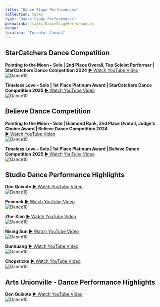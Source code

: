 ```yaml
---
title: "Dance Stage Performances"
collection: talks
type: "Dance Stage Performances"
permalink: /talks/DanceStagePerformances
venue: 
location: "Toronto, Canada"
---
```

## StarCatchers Dance Competition
**Pointing to the Moon – Solo | 2nd Place Overall, Top Soloist Performer | StarCatchers Dance Competition 2024**
<a href="https://youtu.be/Js13cJFnUC0" target="_blank" rel="noopener">▶️ Watch YouTube Video</a>
<br>![Dance10](https://tiffanyjtfu.github.io/TiffanyFu/images/dancepointingtothemoons1.PNG)




**Timeless Love – Solo | 1st Place Platinum Award | StarCatchers Dance Competition 2025**
<a href="https://youtu.be/isbpR2lO6R4" target="_blank" rel="noopener">▶️ Watch YouTube Video</a>
<br>![Dance10](https://tiffanyjtfu.github.io/TiffanyFu/images/dancetimelessloveb1.JPG)




## Believe Dance Competition
**Pointing to the Moon – Solo | Diamond Rank, 2nd Place Overall, Judge's Choice Award | Believe Dance Competition 2024**  
<a href="https://youtu.be/isbpR2lO6R4" target="_blank" rel="noopener">▶️ Watch YouTube Video</a>
<br>![Dance10](https://tiffanyjtfu.github.io/TiffanyFu/images/dancepointingtothemoonbh19.jpg)




**Timeless Love – Solo | 1st Place Platinum Award | Believe Dance Competition 2025**
<a href="https://youtu.be/z81euMPFEm4 " target="_blank" rel="noopener">▶️ Watch YouTube Video</a>
<br>![Dance10](https://tiffanyjtfu.github.io/TiffanyFu/images/dancetimelesslovewb.PNG)



## Studio Dance Performance Highlights
**Don Quixote**
<a href="https://youtu.be/TQqILM71ags" target="_blank" rel="noopener">▶️ Watch YouTube Video</a>
<br>![Dance10](https://tiffanyjtfu.github.io/TiffanyFu/images/danceballet2.JPEG)



**Peacock**
<a href="https://youtu.be/_IjY1q_Lz6U" target="_blank" rel="noopener">▶️ Watch YouTube Video</a>
<br>![Dance10](https://tiffanyjtfu.github.io/TiffanyFu/images/dancepeacock1.JPG)



**Zhe-Xian**
<a href="https://youtu.be/xomFrrJE3mM" target="_blank" rel="noopener">▶️ Watch YouTube Video</a>
<br>![Dance10](https://tiffanyjtfu.github.io/TiffanyFu/images/dancezhexian.JPG)



**Rising Sun**
<a href="https://youtu.be/hlKLWcKPEaQ" target="_blank" rel="noopener">▶️ Watch YouTube Video</a>
<br>![Dance10](https://tiffanyjtfu.github.io/TiffanyFu/images/dancerisingsun.JPG)



**Dunhuang**
<a href="https://youtu.be/G4A7tslE6JM" target="_blank" rel="noopener">▶️ Watch YouTube Video</a>
<br>![Dance10](https://tiffanyjtfu.github.io/TiffanyFu/images/dancedunhuang.JPG)



**Chopsticks**
<a href="https://youtu.be/eq4gmod2Sis" target="_blank" rel="noopener">▶️ Watch YouTube Video</a>
<br>![Dance10](https://tiffanyjtfu.github.io/TiffanyFu/images/dancechopsticks.jpg)



## Arts Unionville - Dance Performance Highlights
**Don Quixote**
<a href="https://youtu.be/isbpR2lO6R4" target="_blank" rel="noopener">▶️ Watch YouTube Video</a>
<br>![Dance10](https://tiffanyjtfu.github.io/TiffanyFu/images/danceballet2.JPEG)






